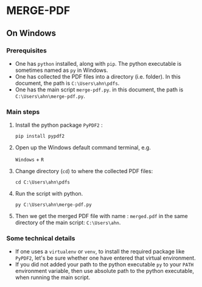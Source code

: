 # MERGE-PDF 

## On Windows

### Prerequisites

- One has `python` installed, along with `pip`. The python executable is sometimes named as `py` in Windows.
- One has collected the PDF files into a directory (i.e. folder). In this document, the path is `C:\Users\ahn\pdfs`.
- One has the main script `merge-pdf.py`. in this document, the path is `C:\Users\ahn\merge-pdf.py`.



### Main steps

1. Install the python package `PyPDF2` :

   ``` shell
   pip install pypdf2
   ```

   

2. Open up the Windows default command terminal, e.g.

   `Windows` + `R`

   

3. Change directory (`cd`) to where the collected PDF files:

   ``` shell
   cd C:\Users\ahn\pdfs
   ```

   

4. Run the script with python.

   ``` shell
   py C:\Users\ahn\merge-pdf.py
   ```

   

5. Then we get the merged PDF file with name : `merged.pdf` in the same directory of the main script: `C:\Users\ahn`.



### Some technical details

- If one uses a `virtualenv` or `venv`, to install the required package like `PyPDF2`, let's be sure whether one have entered that virtual environment.
- If you did not added your path to the python executable `py` to your `PATH` environment variable, then use absolute path to the python executable, when running the main script.

